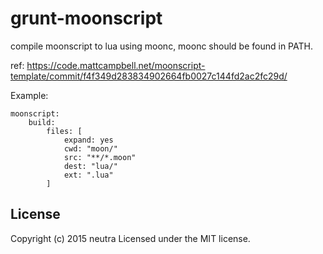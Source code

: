 # grunt-moonscript

compile moonscript to lua using moonc, moonc should be found in PATH.

ref: https://code.mattcampbell.net/moonscript-template/commit/f4f349d283834902664fb0027c144fd2ac2fc29d/

Example:

```
moonscript:
	build:
		files: [
			expand: yes
			cwd: "moon/"
			src: "**/*.moon"
			dest: "lua/"
			ext: ".lua"
		]
```

## License
Copyright (c) 2015 neutra
Licensed under the MIT license.
